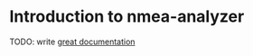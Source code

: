 # Introduction to nmea-analyzer

TODO: write [great documentation](http://jacobian.org/writing/what-to-write/)
